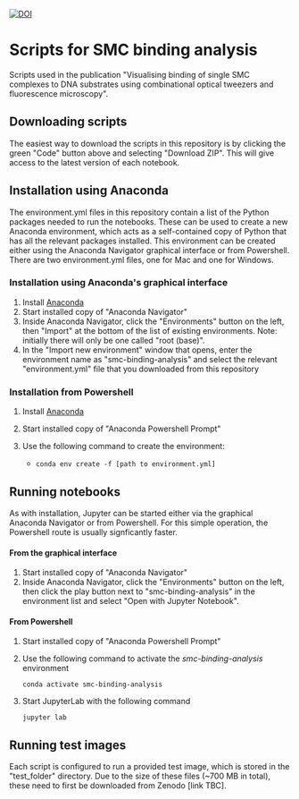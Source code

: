 
[![DOI](https://zenodo.org/badge/948591691.svg)](https://doi.org/10.5281/zenodo.15050842)

# Scripts for SMC binding analysis
Scripts used in the publication "Visualising binding of single SMC complexes to DNA substrates using combinational optical tweezers and fluorescence microscopy".

## Downloading scripts
The easiest way to download the scripts in this repository is by clicking the green "Code" button above and selecting "Download ZIP".  This will give access to the latest version of each notebook.

## Installation using Anaconda
The environment.yml files in this repository contain a list of the Python packages needed to run the notebooks.  These can be used to create a new Anaconda environment, which acts as a self-contained copy of Python that has all the relevant packages installed.  This environment can be created either using the Anaconda Navigator graphical interface or from Powershell.  There are two environment.yml files, one for Mac and one for Windows.


### Installation using Anaconda's graphical interface 
1. Install [Anaconda](https://www.anaconda.com/download/success)
2. Start installed copy of "Anaconda Navigator"
3. Inside Anaconda Navigator, click the "Environments" button on the left, then "Import" at the bottom of the list of existing environments.  Note: initially there will only be one called "root (base)".
4. In the "Import new environment" window that opens, enter the environment name as "smc-binding-analysis" and select the relevant "environment.yml" file that you downloaded from this repository

### Installation from Powershell
1. Install [Anaconda](https://www.anaconda.com/download/success)
2. Start installed copy of "Anaconda Powershell Prompt"
3. Use the following command to create the environment:
    
    - `conda env create -f [path to environment.yml]`


## Running notebooks
As with installation, Jupyter can be started either via the graphical Anaconda Navigator or from Powershell.  For this simple operation, the Powershell route is usually signficantly faster.

#### From the graphical interface
1. Start installed copy of "Anaconda Navigator"
2. Inside Anaconda Navigator, click the "Environments" button on the left, then click the play button next to "smc-binding-analysis" in the environment list and select "Open with Jupyter Notebook".

#### From Powershell
1. Start installed copy of "Anaconda Powershell Prompt"
2. Use the following command to activate the *smc-binding-analysis* environment

    `conda activate smc-binding-analysis`

3. Start JupyterLab with the following command

    `jupyter lab`

## Running test images
Each script is configured to run a provided test image, which is stored in the "test_folder" directory.  Due to the size of these files (~700 MB in total), these need to first be downloaded from Zenodo [link TBC].
